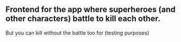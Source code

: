 ## Frontend for the app where superheroes (and other characters) battle to kill each other.
But you can kill without the battle too for (testing purposes)